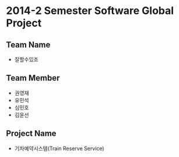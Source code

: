 # 2014-2 Semester Software Global Project

## Team Name
- 잘할수있조

## Team Member
- 권영재
- 유민석
- 심민호
- 김윤선

## Project Name
- 기차예약시스템(Train Reserve Service)


